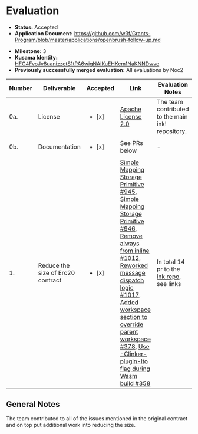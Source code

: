 # Evaluation

- **Status:** Accepted
- **Application Document:** https://github.com/w3f/Grants-Program/blob/master/applications/openbrush-follow-up.md
* **Milestone:** 3
* **Kusama Identity:** [HFG4FvoJv8uanizzetS1tPA6wigNAiKuEHKcm1NaKNNDwve](https://polkascan.io/pre/kusama/account/HFG4FvoJv8uanizzetS1tPA6wigNAiKuEHKcm1NaKNNDwve)
* **Previously successfully merged evaluation:** All evaluations by Noc2

| Number | Deliverable | Accepted | Link | Evaluation Notes |
| ------ | ----------- | -------- | ---- |----------------- |
| 0a.    | License |<ul><li>[x] </li></ul>| [Apache License 2.0](https://github.com/paritytech/ink/blob/master/LICENSE) | The team contributed to the main ink! repository. 
| 0b.    | Documentation | <ul><li>[x] </li></ul>| See PRs below | -
| 1.     | Reduce the size of Erc20 contract | <ul><li>[x] </li></ul>| [Simple Mapping Storage Primitive #945](https://github.com/paritytech/ink/issues/945#issuecomment-930427082), [Simple Mapping Storage Primitive #946](https://github.com/paritytech/ink/pull/946), [Remove always from inline #1012](https://github.com/paritytech/ink/pull/1012/files), [Reworked message dispatch logic #1017](https://github.com/paritytech/ink/pull/1017), [Added workspace section to override parent workspace #378](https://github.com/paritytech/cargo-contract/pull/378), [Use -Clinker-plugin-lto flag during Wasm build #358](https://github.com/paritytech/cargo-contract/pull/358)  | In total 14 pr to the [ink repo](https://github.com/paritytech/ink/pulls/xgreenx), see links

## General Notes

The team contributed to all of the issues mentioned in the original contract and on top put additional work into reducing the size. 
